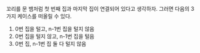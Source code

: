 꼬리를 문 뱀처럼 첫 번째 집과 마지막 집이 연결되어 있다고 생각하자.
​
그러면 다음의 3가지 케이스를 떠올릴 수 있다.
1. 0번 집을 털고, n-1번 집을 털지 않음
2. 0번 집을 털지 않고, n-1번 집을 털음
3. 0번 집, n-1번 집 둘 다 털지 않음